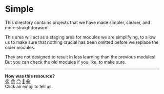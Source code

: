 # Simple

This directory contains projects that we have made simpler, clearer, and more straightforward.

This area will act as a staging area for modules we are simplifying, to allow us to make sure that nothing crucial has been omitted before we replace the older modules.

They are not designed to result in less learning than the previous modules! But you can check the old modules if you like, to make sure.

<!-- BEGIN GENERATED SECTION DO NOT EDIT -->

---

**How was this resource?**  
[😫](https://airtable.com/shrUJ3t7KLMqVRFKR?prefill_Repository=course&prefill_File=simple/README.md&prefill_Sentiment=😫) [😕](https://airtable.com/shrUJ3t7KLMqVRFKR?prefill_Repository=course&prefill_File=simple/README.md&prefill_Sentiment=😕) [😐](https://airtable.com/shrUJ3t7KLMqVRFKR?prefill_Repository=course&prefill_File=simple/README.md&prefill_Sentiment=😐) [🙂](https://airtable.com/shrUJ3t7KLMqVRFKR?prefill_Repository=course&prefill_File=simple/README.md&prefill_Sentiment=🙂) [😀](https://airtable.com/shrUJ3t7KLMqVRFKR?prefill_Repository=course&prefill_File=simple/README.md&prefill_Sentiment=😀)  
Click an emoji to tell us.

<!-- END GENERATED SECTION DO NOT EDIT -->
